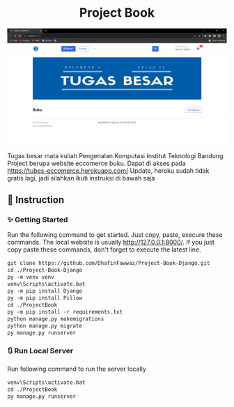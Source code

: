 <h1 align="center">Project Book</h1>

![Preview](Images/Preview.png)

Tugas besar mata kuliah Pengenalan Komputasi Institut Teknologi Bandung. Project berupa website eccomerce buku. Dapat di akses pada https://tubes-eccomerce.herokuapp.com/
Update, heroku sudah tidak gratis lagi, jadi silahkan ikuti instruksi di bawah saja

## 📖 Instruction
### ✨ Getting Started

Run the following command to get started. Just copy, paste, execure these commands. The local website is usually http://127.0.0.1:8000/. If you just copy paste these commands, don't forget to execute the latest line.
```
git clone https://github.com/DhafinFawwaz/Project-Book-Django.git
cd ./Project-Book-Django
py -m venv venv
venv\Scripts\activate.bat
py -m pip install Django
py -m pip install Pillow
cd ./ProjectBook
py -m pip install -r requirements.txt
python manage.py makemigrations
python manage.py migrate
py manage.py runserver

```

### 🔃 Run Local Server
Run following command to run the server locally
```
venv\Scripts\activate.bat
cd ./ProjectBook
py manage.py runserver
```
